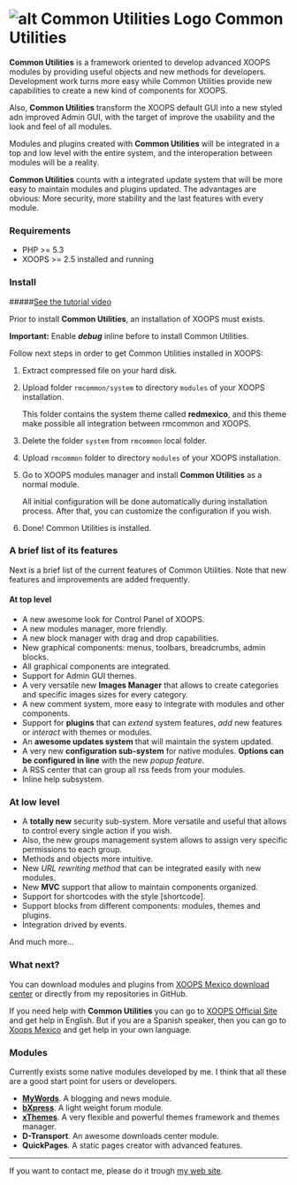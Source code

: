 ![alt Common Utilities Logo](https://raw.github.com/bitcero/rmcommon/master/images/logo.png) Common Utilities
========

**Common Utilities** is a framework oriented to develop advanced XOOPS modules by providing useful objects and new methods for developers.
Development work turns more easy while Common Utilities provide new capabilities to create a new kind of components for XOOPS.

Also, **Common Utilities** transform the XOOPS default GUI into a new styled adn improved Admin GUI, with the target of improve the usability
and the look and feel of all modules.

Modules and plugins created with **Common Utilities** will be integrated in a top and low level with the entire system, and the interoperation
between modules will be a reality.

**Common Utilities** counts with a integrated update system that will be more easy to maintain modules and plugins updated. The advantages are obvious:
More security, more stability and the last features with every module.

### Requirements
* PHP >= 5.3
* XOOPS >= 2.5 installed and running

### Install

#####[See the tutorial video](http://youtu.be/3cotY5aVZMc)

Prior to install **Common Utilities**, an installation of XOOPS must exists.

**Important:** Enable ***debug*** inline before to install Common Utilities.

Follow next steps in order to get Common Utilities installed in XOOPS:

1. Extract compressed file on your hard disk.
2. Upload folder `rmcommon/system` to directory `modules` of your XOOPS installation.

   This folder contains the system theme called **redmexico**, and this theme make possible all integration
between rmcommon and XOOPS.

3. Delete the folder `system` from `rmcommon` local folder.
4. Upload `rmcommon` folder to directory `modules` of your XOOPS installation.
5. Go to XOOPS modules manager and install **Common Utilities** as a normal module.

   All initial configuration will be done automatically during installation process. After that, you can customize the configuration if you wish.

6. Done! Common Utilities is installed.

### A brief list of its features

Next is a brief list of the current features of Common Utilities. Note that new features and improvements are added frequently.

#### At top level
* A new awesome look for Control Panel of XOOPS.
* A new modules manager, more friendly.
* A new block manager with drag and drop capabilities.
* New graphical components: menus, toolbars, breadcrumbs, admin blocks.
* All graphical components are integrated.
* Support for Admin GUI themes.
* A very versatile new **Images Manager** that allows to create categories and specific images sizes for every category.
* A new comment system, more easy to integrate with modules and other components.
* Support for **plugins** that can _extend_ system features, _add_ new features or _interact_ with themes or modules.
* An **awesome updates system** that will maintain the system updated.
* A very new **configuration sub-system** for native modules. **Options can be configured in line** with the new _popup feature_.
* A RSS center that can group all rss feeds from your modules.
* Inline help subsystem.

### At low level
* A **totally new** security sub-system. More versatile and useful that allows to control every single action if you wish.
* Also, the new groups management system allows to assign very specific permissions to each group.
* Methods and objects more intuitive.
* New _URL rewriting method_ that can be integrated easily with new modules.
* New **MVC** support that allow to maintain components organized.
* Support for shortcodes with the style [shortcode].
* Support blocks from different components: modules, themes and plugins.
* Integration drived by events.

And much more...

### What next?

You can download modules and plugins from [XOOPS Mexico download center](http://www.xoopsmexico.net/downloads/) or directly from my repositories in GitHub.

If you need help with **Common Utilities** you can go to [XOOPS Official Site](http://www.xoops.org) and get help in English. But if you are a
Spanish speaker, then you can go to [Xoops Mexico](http://www.xoopsmexico.net) and get help in your own language.

### Modules

Currently exists some native modules developed by me. I think that all these are a good start point for users or developers.

* [**MyWords**](http://github.com/bitcero/mywords). A blogging and news module.
* [**bXpress**](http://github.com/bitcero/bxpress). A light weight forum module.
* [**xThemes**](http://github.com/bitcero/xthemes). A very flexible and powerful themes framework and themes manager.
* **D-Transport**. An awesome downloads center module.
* **QuickPages**. A static pages creator with advanced features.

---

If you want to contact me, please do it trough [my web site](http://www.eduardocortes.mx).
